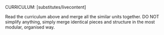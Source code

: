 CURRICULUM: [substitutes/livecontent]

Read the curriculum above and merge all the similar units together. DO NOT simplify anything, simply merge identical pieces and structure in the most modular, organised way.
